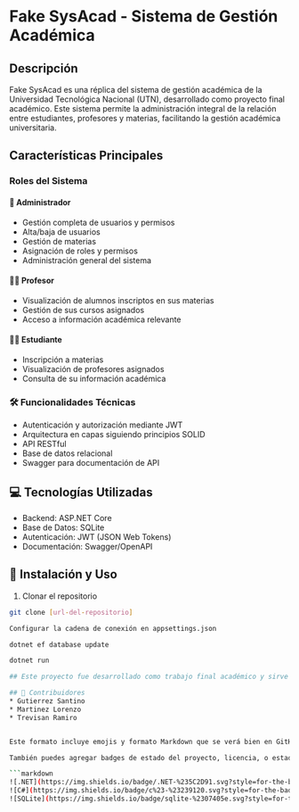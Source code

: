 # Fake SysAcad - Sistema de Gestión Académica

## Descripción
Fake SysAcad es una réplica del sistema de gestión académica de la Universidad Tecnológica Nacional (UTN), desarrollado como proyecto final académico. Este sistema permite la administración integral de la relación entre estudiantes, profesores y materias, facilitando la gestión académica universitaria.

## Características Principales

### Roles del Sistema
#### 👑 Administrador
- Gestión completa de usuarios y permisos
- Alta/baja de usuarios
- Gestión de materias
- Asignación de roles y permisos
- Administración general del sistema

#### 👨‍🏫 Profesor
- Visualización de alumnos inscriptos en sus materias
- Gestión de sus cursos asignados
- Acceso a información académica relevante

#### 👨‍🎓 Estudiante
- Inscripción a materias
- Visualización de profesores asignados
- Consulta de su información académica

### 🛠️ Funcionalidades Técnicas
- Autenticación y autorización mediante JWT
- Arquitectura en capas siguiendo principios SOLID
- API RESTful
- Base de datos relacional
- Swagger para documentación de API

## 💻 Tecnologías Utilizadas
- Backend: ASP.NET Core
- Base de Datos: SQLite
- Autenticación: JWT (JSON Web Tokens)
- Documentación: Swagger/OpenAPI

## 🚀 Instalación y Uso
1. Clonar el repositorio
```bash
git clone [url-del-repositorio]

Configurar la cadena de conexión en appsettings.json

dotnet ef database update

dotnet run

## Este proyecto fue desarrollado como trabajo final académico y sirve como demostración de implementación de un sistema de gestión educativa, replicando las funcionalidades básicas del sistema SysAcad de la UTN.

## 👥 Contribuidores
* Gutierrez Santino
* Martinez Lorenzo
* Trevisan Ramiro


Este formato incluye emojis y formato Markdown que se verá bien en GitHub. Los emojis añaden un toque visual agradable y los bloques de código están correctamente formateados. Puedes personalizar los nombres de los contribuidores y la URL del repositorio según corresponda.

También puedes agregar badges de estado del proyecto, licencia, o estadísticas si lo deseas. Por ejemplo:

```markdown
![.NET](https://img.shields.io/badge/.NET-%235C2D91.svg?style=for-the-badge&logo=.net&logoColor=white)
![C#](https://img.shields.io/badge/c%23-%23239120.svg?style=for-the-badge&logo=c-sharp&logoColor=white)
![SQLite](https://img.shields.io/badge/sqlite-%2307405e.svg?style=for-the-badge&logo=sqlite&logoColor=white)


